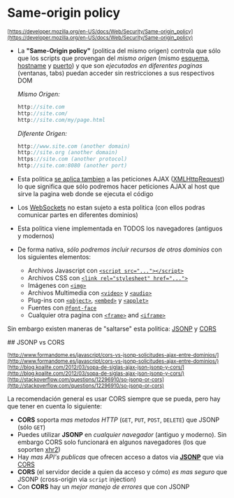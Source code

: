 # Same-origin policy

<sub>[https://developer.mozilla.org/en-US/docs/Web/Security/Same-origin_policy](https://developer.mozilla.org/en-US/docs/Web/Security/Same-origin_policy)</sub>

- La **"Same-Origin policy"** (politica del mismo origen) controla que sólo que los scripts que provengan del _mismo origen_ (mismo [esquema](http://en.wikipedia.org/wiki/URI_scheme), [hostname](http://en.wikipedia.org/wiki/Hostname) y [puerto](http://en.wikipedia.org/wiki/Port_(computer_networking))) y que son _ejecutados en diferentes paginas_ (ventanas, tabs) puedan acceder sin restricciones a sus respectivos DOM

    _Mismo Origen:_

    ```javascript
    http://site.com
    http://site.com/
    http://site.com/my/page.html
    ```

    _Diferente Origen:_

    ```javascript
    http://www.site.com (another domain)
    http://site.org (another domain)
    https://site.com (another protocol)
    http://site.com:8080 (another port)
    ```

- Esta politica [se aplica tambien](https://code.google.com/p/browsersec/wiki/Part2#Same-origin_policy_for_XMLHttpRequest) a las peticiones AJAX ([XMLHttpRequest](http://en.wikipedia.org/wiki/XMLHttpRequest)) lo que significa que sólo podremos hacer peticiones AJAX al host que sirve la pagina web donde se ejecuta el código

- Los [WebSockets](http://www.html5rocks.com/es/tutorials/websockets/basics/) no estan sujeto a esta politica (con ellos podras comunicar partes en diferentes dominios)

- Esta politica viene implementada en TODOS los navegadores (antiguos y modernos)

- De forma nativa, _sólo podremos incluir recursos de otros dominios_ con los siguientes elementos:

    - Archivos Javascript con [`<script src="..."></script>`](https://developer.mozilla.org/en-US/docs/Web/HTML/Element/script)
    - Archivos CSS con [`<link rel="stylesheet" href="...">`](https://developer.mozilla.org/en-US/docs/Web/HTML/Element/link)
    - Imágenes con [`<img>`](https://developer.mozilla.org/en-US/docs/Web/HTML/Element/img)
    - Archivos Multimedia con [`<video>`](https://developer.mozilla.org/en-US/docs/Web/HTML/Element/video) y [`<audio>`](https://developer.mozilla.org/en-US/docs/Web/HTML/Element/audio)
    - Plug-ins con [`<object>`](https://developer.mozilla.org/en-US/docs/HTML/Element/object), [`<embed>`](https://developer.mozilla.org/en-US/docs/HTML/Element/embed) y [`<applet>`](https://developer.mozilla.org/en-US/docs/HTML/Element/applet)
    - Fuentes con [`@font-face`](https://developer.mozilla.org/en-US/docs/CSS/@font-face) 
    - Cualquier otra pagina con [`<frame>`](https://developer.mozilla.org/en-US/docs/HTML/Element/frame) and [`<iframe>`](https://developer.mozilla.org/en-US/docs/HTML/Element/iframe)

Sin embargo existen maneras de "saltarse" esta politica: [JSONP](https://github.com/juanmaguitar/training-frontend-docs/tree/master/same_origin_policy/JSONP) y [CORS](https://github.com/juanmaguitar/training-frontend-docs/tree/master/same_origin_policy/CORS)

## JSONP vs CORS

<sub>[http://www.formandome.es/javascript/cors-vs-jsonp-solicitudes-ajax-entre-dominios/](http://www.formandome.es/javascript/cors-vs-jsonp-solicitudes-ajax-entre-dominios/)</sub>  
<sub>[http://blog.koalite.com/2012/03/sopa-de-siglas-ajax-json-jsonp-y-cors/](http://blog.koalite.com/2012/03/sopa-de-siglas-ajax-json-jsonp-y-cors/)</sub>  
<sub>[http://stackoverflow.com/questions/12296910/so-jsonp-or-cors](http://stackoverflow.com/questions/12296910/so-jsonp-or-cors)</sub>  

La recomendación general es usar CORS siempre que se pueda, pero hay que tener en cuenta lo siguiente:

- **CORS** soporta _mas metodos HTTP_ (`GET`, `PUT`, `POST`, `DELETE`) que JSONP (sólo `GET`)
- Puedes utilizar **JSONP** en _cualquier navegador_ (antiguo y moderno). Sin embargo CORS solo funcionará en algunos navegadores (los que soporten [xhr2](http://caniuse.com/#feat=xhr2))
- Hay _mas API's publicas_ que ofrecen acceso a datos via [**JSONP**](http://www.programmableweb.com/category/all/apis?data_format=21174) que via [CORS](http://enable-cors.org/resources.html#apis)
- **CORS** (el servidor decide a quien da acceso y cómo) _es mas seguro_ que JSONP (cross-origin via `script` injection)
- Con **CORS** hay un _mejor manejo de errores_ que con JSONP

